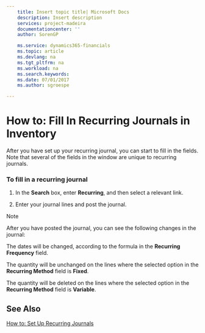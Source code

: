 ```yaml
---
    title: Insert topic title| Microsoft Docs
    description: Insert description
    services: project-madeira
    documentationcenter: ''
    author: SorenGP

    ms.service: dynamics365-financials
    ms.topic: article
    ms.devlang: na
    ms.tgt_pltfrm: na
    ms.workload: na
    ms.search.keywords:
    ms.date: 07/01/2017
    ms.author: sgroespe

---
```

# How to: Fill In Recurring Journals in Inventory
After you have set up your recurring journal, you can start to fill in the fields. Note that several of the fields in the window are unique to recurring journals.  
  
### To fill in a recurring journal  
  
1.  In the **Search** box, enter **Recurring**, and then select a relevant link.  
  
2.  Enter your journal lines and post the journal.  
  
> [!NOTE]  
>  After you have posted the journal, you can see the following changes in the journal:  
>   
>  The dates will be changed, according to the formula in the **Recurring Frequency** field.  
>   
>  The quantity will be unchanged on the lines where the selected option in the **Recurring Method** field is **Fixed**.  
>   
>  The quantity will be deleted on the lines where the selected option in the **Recurring Method** field is **Variable**.  
  
## See Also  
 [How to: Set Up Recurring Journals](../how-to-set-up-recurring-journals.md)